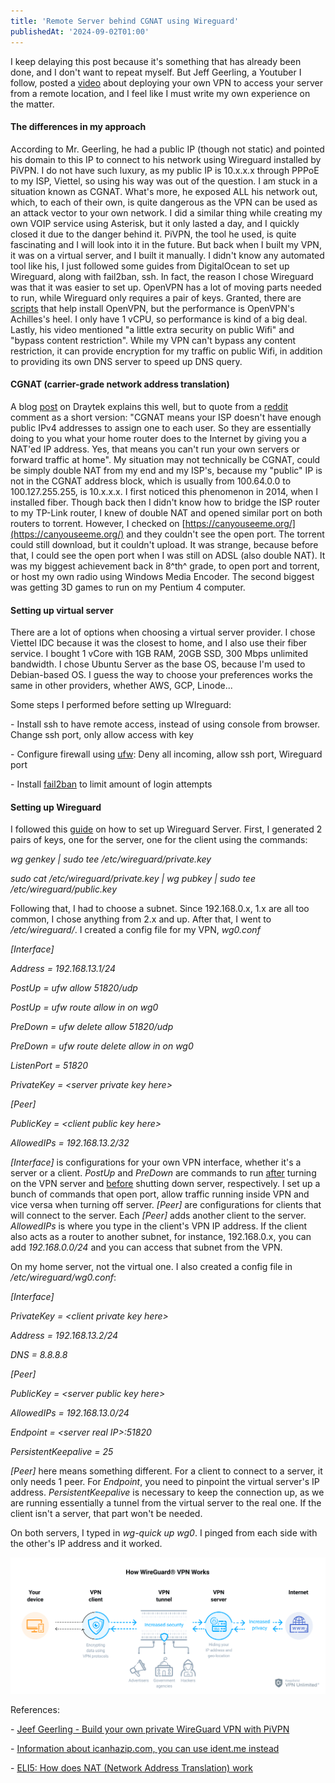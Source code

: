```yaml
---
title: 'Remote Server behind CGNAT using Wireguard'
publishedAt: '2024-09-02T01:00'
---
```

I keep delaying this post because it's something that has already been
done, and I don't want to repeat myself. But Jeff Geerling, a Youtuber I
follow, posted a [video](https://www.youtube.com/watch?v=5NJ6V8i1Xd8)
about deploying your own VPN to access your server from a remote
location, and I feel like I must write my own experience on the matter.

#### The differences in my approach

According to Mr. Geerling, he had a public IP (though not static) and
pointed his domain to this IP to connect to his network using Wireguard
installed by PiVPN. I do not have such luxury, as my public IP is
10.x.x.x through PPPoE to my ISP, Viettel, so using his way was out of
the question. I am stuck in a situation known as CGNAT. What's more, he
exposed ALL his network out, which, to each of their own, is quite
dangerous as the VPN can be used as an attack vector to your own
network. I did a similar thing while creating my own VOIP service using
Asterisk, but it only lasted a day, and I quickly closed it due to the
danger behind it. PiVPN, the tool he used, is quite fascinating and I
will look into it in the future. But back when I built my VPN, it was on
a virtual server, and I built it manually. I didn't know any automated
tool like his, I just followed some guides from DigitalOcean to set up
Wireguard, along with fail2ban, ssh. In fact, the reason I chose
Wireguard was that it was easier to set up. OpenVPN has a lot of moving
parts needed to run, while Wireguard only requires a pair of keys.
Granted, there are
[scripts](https://github.com/angristan/openvpn-install) that help
install OpenVPN, but the performance is OpenVPN's Achilles's heel. I
only have 1 vCPU, so performance is kind of a big deal. Lastly, his
video mentioned "a little extra security on public Wifi" and "bypass
content restriction". While my VPN can't bypass any content restriction,
it can provide encryption for my traffic on public Wifi, in addition to
providing its own DNS server to speed up DNS query.

#### CGNAT (carrier-grade network address translation)

A blog [post](https://www.draytek.co.uk/information/blog/what-is-cgnat)
on Draytek explains this well, but to quote from a
[reddit](https://www.reddit.com/r/HomeNetworking/comments/hi2sde/i_just_learned_my_internet_connection_is_cgnat_is/)
comment as a short version: "CGNAT means your ISP doesn\'t have enough
public IPv4 addresses to assign one to each user. So they are
essentially doing to you what your home router does to the Internet by
giving you a NAT\'ed IP address. Yes, that means you can\'t run your own
servers or forward traffic at home". My situation may not technically be
CGNAT, could be simply double NAT from my end and my ISP's, because my
"public" IP is not in the CGNAT address block, which is usually from
100.64.0.0 to 100.127.255.255, is 10.x.x.x. I first noticed this
phenomenon in 2014, when I installed fiber. Though back then I didn't
know how to bridge the ISP router to my TP-Link router, I knew of double
NAT and opened similar port on both routers to torrent. However, I
checked on [https://canyouseeme.org/](https://canyouseeme.org/) and they couldn't see the open
port. The torrent could still download, but it couldn't upload. It was
strange, because before that, I could see the open port when I was still
on ADSL (also double NAT). It was my biggest achievement back in 8^th^
grade, to open port and torrent, or host my own radio using Windows
Media Encoder. The second biggest was getting 3D games to run on my
Pentium 4 computer.

#### Setting up virtual server

There are a lot of options when choosing a virtual server provider. I
chose Viettel IDC because it was the closest to home, and I also use
their fiber service. I bought 1 vCore with 1GB RAM, 20GB SSD, 300 Mbps
unlimited bandwidth. I chose Ubuntu Server as the base OS, because I'm
used to Debian-based OS. I guess the way to choose your preferences
works the same in other providers, whether AWS, GCP, Linode\...

Some steps I performed before setting up WIreguard:

\- Install ssh to have remote access, instead of using console from
browser. Change ssh port, only allow access with key

\- Configure firewall using
[ufw](https://www.digitalocean.com/community/tutorials/how-to-set-up-a-firewall-with-ufw-on-ubuntu-20-04):
Deny all incoming, allow ssh port, Wireguard port

\- Install
[fail2ban](https://www.digitalocean.com/community/tutorials/how-fail2ban-works-to-protect-services-on-a-linux-server)
to limit amount of login attempts

#### Setting up Wireguard

I followed this
[guide](https://www.digitalocean.com/community/tutorials/how-to-set-up-wireguard-on-ubuntu-20-04)
on how to set up Wireguard Server. First, I generated 2 pairs of keys,
one for the server, one for the client using the commands:

*wg genkey \| sudo tee /etc/wireguard/private.key*

*sudo cat /etc/wireguard/private.key \| wg pubkey \| sudo tee
/etc/wireguard/public.key*

Following that, I had to choose a subnet. Since 192.168.0.x, 1.x are all
too common, I chose anything from 2.x and up. After that, I went to
*/etc/wireguard/*. I created a config file for my VPN, *wg0.conf*

*\[Interface\]*

*Address = 192.168.13.1/24*

*PostUp = ufw allow 51820/udp*

*PostUp = ufw route allow in on wg0*

*PreDown = ufw delete allow 51820/udp*

*PreDown = ufw route delete allow in on wg0*

*ListenPort = 51820*

*PrivateKey = \<server private key here\>*

*\[Peer\]*

*PublicKey = \<client public key here\>*

*AllowedIPs = 192.168.13.2/32*

*\[Interface\]* is configurations for your own VPN interface, whether
it's a server or a client. *PostUp* and *PreDown* are commands to run
<ins>after</ins> turning on the VPN server and <ins>before</ins>
shutting down server, respectively. I set up a bunch of commands that
open port, allow traffic running inside VPN and vice versa when turning
off server. *\[Peer\]* are configurations for clients that will connect
to the server. Each *\[Peer\]* adds another client to the server.
*AllowedIPs* is where you type in the client's VPN IP address. If the
client also acts as a router to another subnet, for instance,
192.168.0.x, you can add *192.168.0.0/24* and you can access that subnet
from the VPN.

On my home server, not the virtual one. I also created a config file in
*/etc/wireguard/wg0.conf*:

*\[Interface\]*

*PrivateKey = \<client private key here\>*

*Address = 192.168.13.2/24*

*DNS = 8.8.8.8*

*\[Peer\]*

*PublicKey = \<server public key here\>*

*AllowedIPs = 192.168.13.0/24*

*Endpoint = \<server real IP\>:51820*

*PersistentKeepalive = 25*

*\[Peer\]* here means something different. For a client to connect to a
server, it only needs 1 peer. For *Endpoint*, you need to pinpoint the
virtual server's IP address. *PersistentKeepalive* is necessary to keep
the connection up, as we are running essentially a tunnel from the
virtual server to the real one. If the client isn't a server, that part
won't be needed.

On both servers, I typed in *wg-quick up wg0*. I pinged from each side
with the other's IP address and it worked.

![](/images/240902-1/wireguard_8070_8878.png)

References:

\- [Jeef Geerling - Build your own private WireGuard VPN with
PiVPN](https://www.jeffgeerling.com/blog/2023/build-your-own-private-wireguard-vpn-pivpn)

\- [Information about icanhazip.com, you can use ident.me
instead](https://blog.apnic.net/2021/06/17/how-a-small-free-ip-tool-survived/)

\- [ELI5: How does NAT (Network Address Translation)
work](https://www.reddit.com/r/explainlikeimfive/comments/1wqc30/eli5_how_does_nat_network_address_translation_work/)
